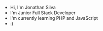 - Hi, I'm Jonathan Silva
- I'm Junior Full Stack Developer
- I'm currently learning PHP and JavaScript
- :)

<!---
Joao1-Silva/Joao1-Silva is a ✨ special ✨ repository because its `README.md` (this file) appears on your GitHub profile.
You can click the Preview link to take a look at your changes.
--->
